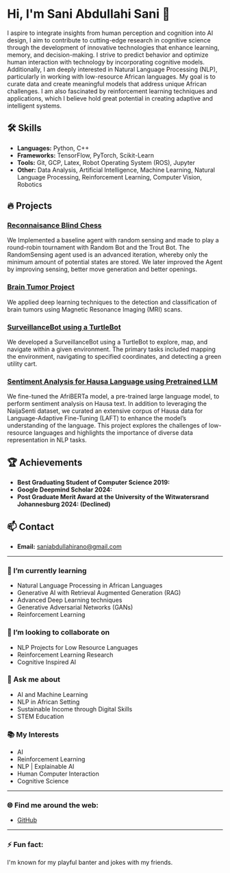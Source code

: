 # Hi, I'm Sani Abdullahi Sani 👋

I aspire to integrate insights from human perception and cognition into AI design, I aim to contribute to cutting-edge research in cognitive science through the development of innovative technologies that enhance learning, memory, and decision-making. I strive to predict behavior and optimize human interaction with technology by incorporating cognitive models. Additionally, I am deeply interested in Natural Language Processing (NLP), particularly in working with low-resource African languages. My goal is to curate data and create meaningful models that address unique African challenges. I am also fascinated by reinforcement learning techniques and applications, which I believe hold great potential in creating adaptive and intelligent systems.

## 🛠️ Skills
- **Languages:** Python, C++
- **Frameworks:** TensorFlow, PyTorch, Scikit-Learn
- **Tools:** Git, GCP, Latex, Robot Operating System (ROS), Jupyter
- **Other:** Data Analysis, Artificial Intelligence, Machine Learning, Natural Language Processing, Reinforcement Learning, Computer Vision, Robotics

## 🔥 Projects
### [Reconnaisance Blind Chess](https://github.com/Sani-Abdullahi-Sani/Artificial-Intelligence-Projects/tree/main/Reconnaissance%20Blind%20Chess%20(RBC))
We Implemented a baseline agent with random sensing and made to play a round-robin tournament with Random Bot and the Trout Bot. The
RandomSensing agent used is an advanced iteration, whereby only the minimum amount of potential states are stored. We later improved the Agent by improving sensing, better move generation and better openings.

### [Brain Tumor Project](https://github.com/Sani-Abdullahi-Sani/Machine-Learning-Projects/tree/35923955a31a15d78879c597e73e1c308a22775d/Brain%20Tumor%20Project)
We applied deep learning techniques to the detection and classification of brain tumors using Magnetic Resonance Imaging (MRI) scans.

### [SurveillanceBot using a TurtleBot](https://github.com/Sani-Abdullahi-Sani/Robotics-Projects/tree/955a40e84b72ca8274a075f577c89109c0dce475/SurveillanceBot%20using%20TurtleBot)
We developed a SurveillanceBot using a TurtleBot to explore, map, and navigate within a given environment. The primary tasks included mapping the environment, navigating to specified coordinates, and detecting a green utility cart.

### [Sentiment Analysis for Hausa Language using Pretrained LLM](https://github.com/Sani-Abdullahi-Sani/Natural-Language-Processing/tree/main/Sentiment%20Analysis%20in%20African%20Languages%20Project)
We fine-tuned the AfriBERTa model, a pre-trained large language model, to perform sentiment analysis on Hausa text. In addition to leveraging the NaijaSenti dataset, we curated an extensive corpus of Hausa data for Language-Adaptive Fine-Tuning (LAFT) to enhance the model’s understanding of the language. This project explores the challenges of low-resource languages and highlights the importance of diverse data representation in NLP tasks.


## 🏆 Achievements
- **Best Graduating Student of Computer Science 2019:**
- **Google Deepmind Scholar 2024:**
- **Post Graduate Merit Award at the University of the Witwatersrand Johannesburg 2024: (Declined)**

## 📫 Contact
- **Email:** saniabdullahirano@gmail.com


---

### 🌱 I’m currently learning
- Natural Language Processing in African Languages
- Generative AI with Retrieval Augmented Generation (RAG)
- Advanced Deep Learning techniques
- Generative Adversarial Networks (GANs)
- Reinforcement Learning

### 👯 I’m looking to collaborate on
- NLP Projects for Low Resource Languages
- Reinforcement Learning Research
- Cognitive Inspired AI

### 💬 Ask me about
- AI and Machine Learning
- NLP in African Setting
- Sustainable Income through Digital Skills
- STEM Education

### 📚 My Interests
- AI
- Reinforcement Learning
- NLP | Explainable AI
- Human Computer Interaction
- Cognitive Science  

---

### 🌐 Find me around the web:
- [GitHub](https://github.com/Sani-Abdullahi-Sani)

---

### ⚡ Fun fact:
I'm known for my playful banter and jokes with my friends.
